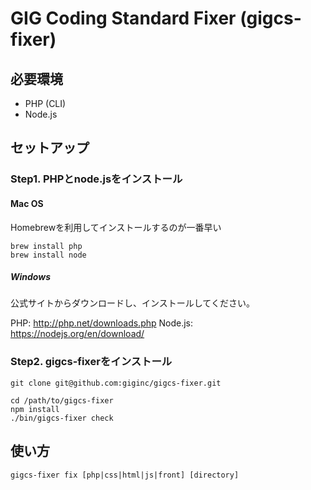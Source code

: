 # GIG Coding Standard Fixer (gigcs-fixer)

## 必要環境

- PHP (CLI)
- Node.js

## セットアップ

### Step1. PHPとnode.jsをインストール

#### Mac OS

Homebrewを利用してインストールするのが一番早い

```
brew install php
brew install node
```

##### Windows

公式サイトからダウンロードし、インストールしてください。

PHP: <http://php.net/downloads.php>
Node.js: <https://nodejs.org/en/download/>

### Step2. gigcs-fixerをインストール

```
git clone git@github.com:giginc/gigcs-fixer.git
```

```
cd /path/to/gigcs-fixer
npm install
./bin/gigcs-fixer check
```

## 使い方

```
gigcs-fixer fix [php|css|html|js|front] [directory]
```